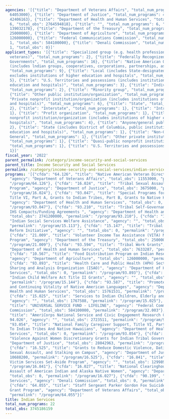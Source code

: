 ```yaml
---
agencies: '[{"title": "Department of Veterans Affairs", "total_num_programs": 2, "total_obs":
  64053000}, {"title": "Department of Justice", "total_num_programs": 4, "total_obs":
  42406163}, {"title": "Department of Health and Human Services", "total_num_programs":
  6, "total_obs": 2764594818}, {"title": "", "total_num_programs": 6, "total_obs":
  139032178}, {"title": "Department of the Treasury", "total_num_programs": 1, "total_obs":
  25000000}, {"title": "Department of Agriculture", "total_num_programs": 1, "total_obs":
  126000000}, {"title": "Federal Communications Commission", "total_num_programs":
  1, "total_obs": 584100000}, {"title": "Denali Commission", "total_num_programs":
  1, "total_obs": 0}]'
applicant_types: '[{"title": "Specialized group (e.g. health professionals, students,
  veterans)", "total_num_programs": 2}, {"title": "Federally Recognized lndian Tribal
  Governments", "total_num_programs": 16}, {"title": "Native American Organizations
  (includes lndian groups, cooperatives, corporations, partnerships, associations)",
  "total_num_programs": 9}, {"title": "Local (includes State-designated lndian Tribes,
  excludes institutions of higher education and hospitals", "total_num_programs":
  5}, {"title": "U.S. Territories and possessions (includes institutions of higher
  education and hospitals)", "total_num_programs": 3}, {"title": "Individual/Family",
  "total_num_programs": 2}, {"title": "Minority group", "total_num_programs": 3},
  {"title": "Other public institution/organization", "total_num_programs": 2}, {"title":
  "Private nonprofit institution/organization (includes institutions of higher education
  and hospitals)", "total_num_programs": 6}, {"title": "State", "total_num_programs":
  2}, {"title": "Interstate", "total_num_programs": 1}, {"title": "Intrastate", "total_num_programs":
  1}, {"title": "Profit organization", "total_num_programs": 1}, {"title": "Public
  nonprofit institution/organization (includes institutions of higher education and
  hospitals)", "total_num_programs": 4}, {"title": "Anyone/general public", "total_num_programs":
  2}, {"title": "State (includes District of Columbia, public institutions of higher
  education and hospitals)", "total_num_programs": 1}, {"title": "Non-Government -
  General", "total_num_programs": 1}, {"title": "Other private institutions/organizations",
  "total_num_programs": 1}, {"title": "Quasi-public nonprofit institution/organization",
  "total_num_programs": 1}, {"title": "U.S. Territories and possessions", "total_num_programs":
  1}]'
fiscal_year: '2022'
parent_permalink: /category/income-security-and-social-services
parent_title: Income Security and Social Services
permalink: /category/income-security-and-social-services/indian-services
programs: '[{"cfda": "64.126", "title": "Native American Veteran Direct Loan Program",
  "agency": "Department of Veterans Affairs", "total_obs": 11553000, "permalink":
  "/program/64.126"}, {"cfda": "16.024", "title": "Tribal Sexual Assault Services
  Program", "agency": "Department of Justice", "total_obs": 3675000, "permalink":
  "/program/16.024"}, {"cfda": "93.047", "title": "Special Programs for the Aging,
  Title VI, Part A, Grants to Indian Tribes, Part B, Grants to Native Hawaiians",
  "agency": "Department of Health and Human Services", "total_obs": 0, "permalink":
  "/program/93.047"}, {"cfda": "93.210", "title": "Tribal Self-Governance Program:
  IHS Compacts/Funding Agreements ", "agency": "Department of Health and Human Services",
  "total_obs": 2741200000, "permalink": "/program/93.210"}, {"cfda": "15.113", "title":
  "Indian Social Services Welfare Assistance", "agency": "", "total_obs": 1363386,
  "permalink": "/program/15.113"}, {"cfda": "15.147", "title": "Tribal Courts Trust
  Reform Initiative", "agency": "", "total_obs": 0, "permalink": "/program/15.147"},
  {"cfda": "21.009", "title": "Volunteer Income Tax Assistance (VITA) Matching Grant
  Program", "agency": "Department of the Treasury", "total_obs": 25000000, "permalink":
  "/program/21.009"}, {"cfda": "93.594", "title": "Tribal Work Grants", "agency":
  "Department of Health and Human Services", "total_obs": 7633287, "permalink": "/program/93.594"},
  {"cfda": "10.567", "title": "Food Distribution Program on Indian Reservations",
  "agency": "Department of Agriculture", "total_obs": 126000000, "permalink": "/program/10.567"},
  {"cfda": "93.893", "title": "Health Care and Public Health (HPH) Sector Information
  Sharing and Analysis Organization (ISAO)", "agency": "Department of Health and Human
  Services", "total_obs": 0, "permalink": "/program/93.893"}, {"cfda": "15.144", "title":
  "Indian Child Welfare Act Title II Grants", "agency": "", "total_obs": 3187783,
  "permalink": "/program/15.144"}, {"cfda": "93.587", "title": "Promote the Survival
  and Continuing Vitality of Native American Languages", "agency": "Department of
  Health and Human Services", "total_obs": 15761531, "permalink": "/program/93.587"},
  {"cfda": "15.025", "title": "Services to Indian Children, Elderly and Families",
  "agency": "", "total_obs": 1767588, "permalink": "/program/15.025"}, {"cfda": "32.003",
  "title": "UNIVERSAL SERVICE FUND - LIFELINE", "agency": "Federal Communications
  Commission", "total_obs": 584100000, "permalink": "/program/32.003"}, {"cfda": "94.026",
  "title": "AmeriCorps National Service and Civic Engagement Research Competition
  94.026", "agency": "", "total_obs": 2723511, "permalink": "/program/94.026"}, {"cfda":
  "93.054", "title": "National Family Caregiver Support, Title VI, Part C, Grants
  To Indian Tribes And Native Hawaiians", "agency": "Department of Health and Human
  Services", "total_obs": 0, "permalink": "/program/93.054"}, {"cfda": "16.587", "title":
  "Violence Against Women Discretionary Grants for Indian Tribal Governments", "agency":
  "Department of Justice", "total_obs": 28042963, "permalink": "/program/16.587"},
  {"cfda": "16.525", "title": "Grants to Reduce Domestic Violence, Dating Violence,
  Sexual Assault, and Stalking on Campus", "agency": "Department of Justice", "total_obs":
  10688200, "permalink": "/program/16.525"}, {"cfda": "16.841", "title": "VOCA Tribal
  Victim Services Set-Aside Program", "agency": "", "total_obs": 129989910, "permalink":
  "/program/16.841"}, {"cfda": "16.027", "title": "National Clearinghouse on Sexual
  Assault of American Indian and Alaska Native Women", "agency": "Department of Justice",
  "total_obs": 0, "permalink": "/program/16.027"}, {"cfda": "90.199", "title": "Shared
  Services", "agency": "Denali Commission", "total_obs": 0, "permalink": "/program/90.199"},
  {"cfda": "64.055", "title": "Staff Sergeant Parker Gordon Fox Suicide Prevention
  Grant Program", "agency": "Department of Veterans Affairs", "total_obs": 52500000,
  "permalink": "/program/64.055"}]'
title: Indian Services
total_num_programs: 22
total_obs: 3745186159
---
```

